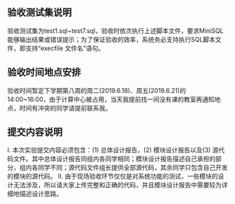 ## 验收测试集说明
验收测试集为test1.sql~test7.sql，验收时依次执行上述脚本文件，要求MiniSQL能够输出结果或错误提示；为了保证验收的效率，系统务必支持执行SQL脚本文件，即支持“execfile 文件名”语句。

## 验收时间地点安排
验收时间暂定下学期第八周的周二(2019.6.18)、周五(2019.6.21)的14:00~16:00，由于计算中心被占用，当天我提前找一间没有课的教室再通知地点，时间有冲突的同学请提前联系我。

## 提交内容说明
Ⅰ. 本次实验提交内容必须包含：(1) 总体设计报告，(2) 模块设计报告以及(3) 源代码文件。其中总体设计报告同组内各同学相同；模块设计报告描述自己承担的部分，组内各同学不同；源代码文件组长提供全部源代码，其余同学只包含自己开发的模块的源代码。
Ⅱ. 由于现场验收环节仅仅是对系统功能的测试，一些模块的设计无法涉及，所以请大家上传完整和正确的代码，并且模块设计报告中需要较为详细地描述设计思路。